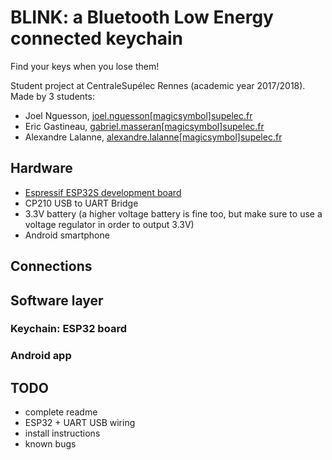 # BLINK: a Bluetooth Low Energy connected keychain

Find your keys when you lose them!

Student project at CentraleSupélec Rennes (academic year 2017/2018). Made by 3 students:
* Joel Nguesson, [joel.nguesson[magicsymbol]supelec.fr](mailto:joel.nguesson[magicsymbol]supelec.fr)
* Eric Gastineau, [gabriel.masseran[magicsymbol]supelec.fr](mailto:eric.gastineau[magicsymbol]supelec.fr)
* Alexandre Lalanne, [alexandre.lalanne[magicsymbol]supelec.fr](mailto:alexandre.lalanne[magicsymbol]supelec.fr)

## Hardware
* [Espressif ESP32S development board](https://www.elektor.fr/esp-32s-pinboard-breakout-modules)
* CP210 USB to UART Bridge
* 3.3V battery (a higher voltage battery is fine too, but make sure to use a voltage regulator in order to output 3.3V)
* Android smartphone

## Connections

## Software layer

### Keychain: ESP32 board

### Android app

## TODO
- complete readme
- ESP32 + UART USB wiring
- install instructions
- known bugs
